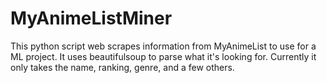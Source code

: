 # MyAnimeListMiner

This python script web scrapes information from MyAnimeList to use for a ML project. It uses beautifulsoup to parse what it's looking for. Currently it only takes the name, ranking, genre, and a few others.
